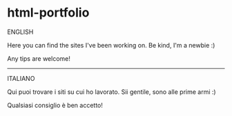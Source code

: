 # html-portfolio

ENGLISH

Here you can find the sites I've been working on. Be kind, I'm a newbie :)

Any tips are welcome!

--------------------------------------------------------------------------------------
ITALIANO

Qui puoi trovare i siti su cui ho lavorato. Sii gentile, sono alle prime armi :)

Qualsiasi consiglio è ben accetto!
